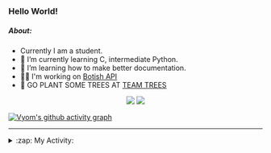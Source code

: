 ### Hello World!

##### About:
- Currently I am a student.
- 🌱 I’m currently learning C, intermediate Python.
- 🌱 I’m learning how to make better documentation.
- 👨‍💻 I'm working on [Botish API](https://github.com/Vyvy-vi/api)
- 🌱 GO PLANT SOME TREES AT [TEAM TREES](https://teamtrees.org/)

<p align="center">
  <a href="https://twitter.com/Vyvy_viM"><img target="_blank" src="https://img.shields.io/badge/twitter%20@Vyvy_viM-0D95E8?style=for-the-badge&logo=twitter&logoColor=white"/></a> 
  <a href="https://vyvy-vi.github.io/portfolio"><img target="_blank" src="https://img.shields.io/badge/-I_love_open_source-green?style=for-the-badge&logo=github&logoColor=black"/></a> 
</p>

[![Vyom's github activity graph](https://activity-graph.herokuapp.com/graph?username=Vyvy-vi)](https://github.com/ashutosh00710/github-readme-activity-graph)

---
<details>
  <summary>:zap: My Activity:</summary>
  
<!--START_SECTION:waka-->
![Code Time](http://img.shields.io/badge/Code%20Time-602%20hrs%2033%20mins-blue)

**I'm a Night 🦉** 

```text
🌞 Morning    44 commits     ██░░░░░░░░░░░░░░░░░░░░░░░   8.53% 
🌆 Daytime    124 commits    ██████░░░░░░░░░░░░░░░░░░░   24.03% 
🌃 Evening    161 commits    ███████░░░░░░░░░░░░░░░░░░   31.2% 
🌙 Night      187 commits    █████████░░░░░░░░░░░░░░░░   36.24%

```
📅 **I'm Most Productive on Sunday** 

```text
Monday       50 commits     ██░░░░░░░░░░░░░░░░░░░░░░░   9.69% 
Tuesday      89 commits     ████░░░░░░░░░░░░░░░░░░░░░   17.25% 
Wednesday    73 commits     ███░░░░░░░░░░░░░░░░░░░░░░   14.15% 
Thursday     67 commits     ███░░░░░░░░░░░░░░░░░░░░░░   12.98% 
Friday       48 commits     ██░░░░░░░░░░░░░░░░░░░░░░░   9.3% 
Saturday     56 commits     ██░░░░░░░░░░░░░░░░░░░░░░░   10.85% 
Sunday       133 commits    ██████░░░░░░░░░░░░░░░░░░░   25.78%

```


📊 **This Week I Spent My Time On** 

```text
🔥 Editors: 
Vim                      2 hrs 51 mins       ███████████████░░░░░░░░░░   61.47% 
VS Code                  1 hr 47 mins        █████████░░░░░░░░░░░░░░░░   38.53%

🐱‍💻 Projects: 
praise_backend_js        2 hrs               ██████████░░░░░░░░░░░░░░░   43.15% 
Unknown Project          1 hr 47 mins        █████████░░░░░░░░░░░░░░░░   38.53% 
blog                     20 mins             █░░░░░░░░░░░░░░░░░░░░░░░░   7.22% 
TEC-Discord-Automation   15 mins             █░░░░░░░░░░░░░░░░░░░░░░░░   5.43% 
food-website             14 mins             █░░░░░░░░░░░░░░░░░░░░░░░░   5.34%

```


 Last Updated on 18/02/2022 00:46:13 UTC
<!--END_SECTION:waka-->
</details>
